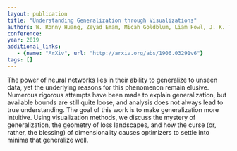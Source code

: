 ```yaml
---
layout: publication
title: "Understanding Generalization through Visualizations"
authors: W. Ronny Huang, Zeyad Emam, Micah Goldblum, Liam Fowl, J. K. Terry, Furong Huang, Tom Goldstein
conference: 
year: 2019
additional_links: 
   - {name: "ArXiv", url: "http://arxiv.org/abs/1906.03291v6"}
tags: []
---
```

The power of neural networks lies in their ability to generalize to unseen
data, yet the underlying reasons for this phenomenon remain elusive. Numerous
rigorous attempts have been made to explain generalization, but available
bounds are still quite loose, and analysis does not always lead to true
understanding. The goal of this work is to make generalization more intuitive.
Using visualization methods, we discuss the mystery of generalization, the
geometry of loss landscapes, and how the curse (or, rather, the blessing) of
dimensionality causes optimizers to settle into minima that generalize well.